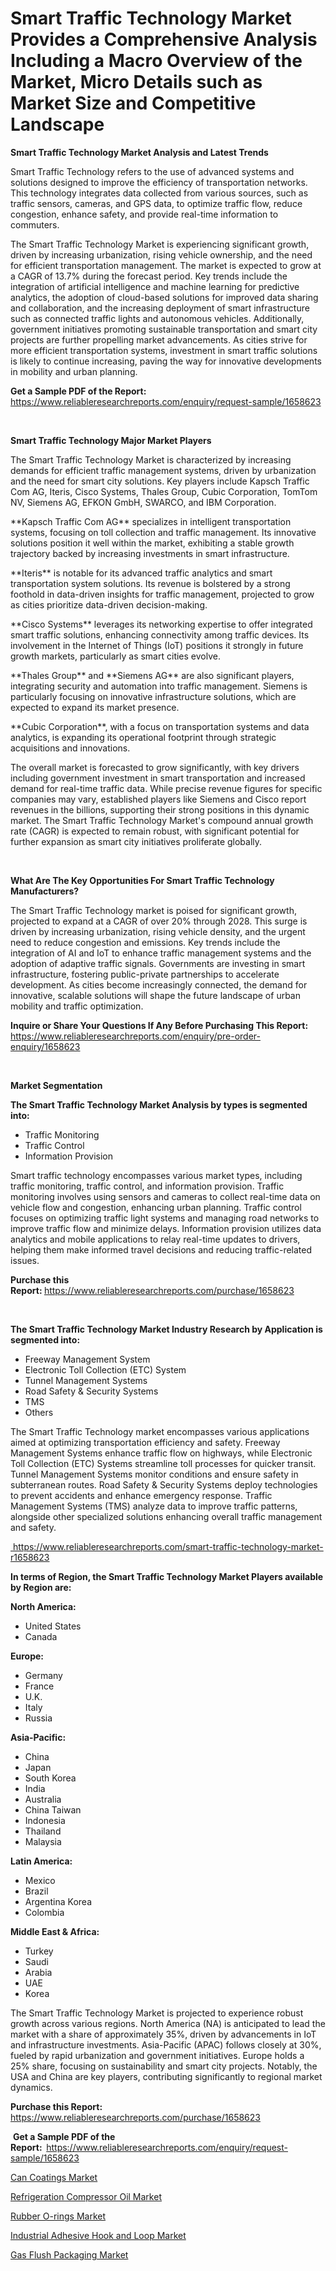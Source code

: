 <p><h1>Smart Traffic Technology Market Provides a Comprehensive Analysis Including a Macro Overview of the Market, Micro Details such as Market Size and Competitive Landscape</h1></p><p><strong>Smart Traffic Technology Market Analysis and Latest Trends</strong></p>
<p><p>Smart Traffic Technology refers to the use of advanced systems and solutions designed to improve the efficiency of transportation networks. This technology integrates data collected from various sources, such as traffic sensors, cameras, and GPS data, to optimize traffic flow, reduce congestion, enhance safety, and provide real-time information to commuters. </p><p>The Smart Traffic Technology Market is experiencing significant growth, driven by increasing urbanization, rising vehicle ownership, and the need for efficient transportation management. The market is expected to grow at a CAGR of 13.7% during the forecast period. Key trends include the integration of artificial intelligence and machine learning for predictive analytics, the adoption of cloud-based solutions for improved data sharing and collaboration, and the increasing deployment of smart infrastructure such as connected traffic lights and autonomous vehicles. Additionally, government initiatives promoting sustainable transportation and smart city projects are further propelling market advancements. As cities strive for more efficient transportation systems, investment in smart traffic solutions is likely to continue increasing, paving the way for innovative developments in mobility and urban planning.</p></p>
<p><strong>Get a Sample PDF of the Report:&nbsp;</strong> <a href="https://www.reliableresearchreports.com/enquiry/request-sample/1658623?utm_campaign=13&utm_medium=2&utm_source=Github&utm_content=ia&utm_term=09122024&utm_id=smart-traffic-technology">https://www.reliableresearchreports.com/enquiry/request-sample/1658623</a></p>
<p>&nbsp;</p>
<p><strong>Smart Traffic Technology Major Market Players</strong></p>
<p><p>The Smart Traffic Technology Market is characterized by increasing demands for efficient traffic management systems, driven by urbanization and the need for smart city solutions. Key players include Kapsch Traffic Com AG, Iteris, Cisco Systems, Thales Group, Cubic Corporation, TomTom NV, Siemens AG, EFKON GmbH, SWARCO, and IBM Corporation.</p><p>**Kapsch Traffic Com AG** specializes in intelligent transportation systems, focusing on toll collection and traffic management. Its innovative solutions position it well within the market, exhibiting a stable growth trajectory backed by increasing investments in smart infrastructure.</p><p>**Iteris** is notable for its advanced traffic analytics and smart transportation system solutions. Its revenue is bolstered by a strong foothold in data-driven insights for traffic management, projected to grow as cities prioritize data-driven decision-making.</p><p>**Cisco Systems** leverages its networking expertise to offer integrated smart traffic solutions, enhancing connectivity among traffic devices. Its involvement in the Internet of Things (IoT) positions it strongly in future growth markets, particularly as smart cities evolve.</p><p>**Thales Group** and **Siemens AG** are also significant players, integrating security and automation into traffic management. Siemens is particularly focusing on innovative infrastructure solutions, which are expected to expand its market presence.</p><p>**Cubic Corporation**, with a focus on transportation systems and data analytics, is expanding its operational footprint through strategic acquisitions and innovations.</p><p>The overall market is forecasted to grow significantly, with key drivers including government investment in smart transportation and increased demand for real-time traffic data. While precise revenue figures for specific companies may vary, established players like Siemens and Cisco report revenues in the billions, supporting their strong positions in this dynamic market. The Smart Traffic Technology Market's compound annual growth rate (CAGR) is expected to remain robust, with significant potential for further expansion as smart city initiatives proliferate globally.</p></p>
<p>&nbsp;</p>
<p><strong>What Are The Key Opportunities For Smart Traffic Technology Manufacturers?</strong></p>
<p><p>The Smart Traffic Technology market is poised for significant growth, projected to expand at a CAGR of over 20% through 2028. This surge is driven by increasing urbanization, rising vehicle density, and the urgent need to reduce congestion and emissions. Key trends include the integration of AI and IoT to enhance traffic management systems and the adoption of adaptive traffic signals. Governments are investing in smart infrastructure, fostering public-private partnerships to accelerate development. As cities become increasingly connected, the demand for innovative, scalable solutions will shape the future landscape of urban mobility and traffic optimization.</p></p>
<p><strong>Inquire or Share Your Questions If Any Before Purchasing This Report:</strong> <a href="https://www.reliableresearchreports.com/enquiry/pre-order-enquiry/1658623?utm_campaign=13&utm_medium=2&utm_source=Github&utm_content=ia&utm_term=09122024&utm_id=smart-traffic-technology">https://www.reliableresearchreports.com/enquiry/pre-order-enquiry/1658623</a></p>
<p>&nbsp;</p>
<p><strong>Market Segmentation</strong></p>
<p><strong>The Smart Traffic Technology Market Analysis by types is segmented into:</strong></p>
<p><ul><li>Traffic Monitoring</li><li>Traffic Control</li><li>Information Provision</li></ul></p>
<p><p>Smart traffic technology encompasses various market types, including traffic monitoring, traffic control, and information provision. Traffic monitoring involves using sensors and cameras to collect real-time data on vehicle flow and congestion, enhancing urban planning. Traffic control focuses on optimizing traffic light systems and managing road networks to improve traffic flow and minimize delays. Information provision utilizes data analytics and mobile applications to relay real-time updates to drivers, helping them make informed travel decisions and reducing traffic-related issues.</p></p>
<p><strong>Purchase this Report:&nbsp;</strong><a href="https://www.reliableresearchreports.com/purchase/1658623?utm_campaign=13&utm_medium=2&utm_source=Github&utm_content=ia&utm_term=09122024&utm_id=smart-traffic-technology">https://www.reliableresearchreports.com/purchase/1658623</a></p>
<p>&nbsp;</p>
<p><strong>The Smart Traffic Technology Market Industry Research by Application is segmented into:</strong></p>
<p><ul><li>Freeway Management System</li><li>Electronic Toll Collection (ETC) System</li><li>Tunnel Management Systems</li><li>Road Safety & Security Systems</li><li>TMS</li><li>Others</li></ul></p>
<p><p>The Smart Traffic Technology market encompasses various applications aimed at optimizing transportation efficiency and safety. Freeway Management Systems enhance traffic flow on highways, while Electronic Toll Collection (ETC) Systems streamline toll processes for quicker transit. Tunnel Management Systems monitor conditions and ensure safety in subterranean routes. Road Safety & Security Systems deploy technologies to prevent accidents and enhance emergency response. Traffic Management Systems (TMS) analyze data to improve traffic patterns, alongside other specialized solutions enhancing overall traffic management and safety.</p></p>
<p><a href="https://www.reliableresearchreports.com/smart-traffic-technology-market-r1658623?utm_campaign=13&utm_medium=2&utm_source=Github&utm_content=ia&utm_term=09122024&utm_id=smart-traffic-technology">&nbsp;https://www.reliableresearchreports.com/smart-traffic-technology-market-r1658623</a></p>
<p><strong>In terms of Region, the Smart Traffic Technology Market Players available by Region are:</strong></p>
<p>
    <p> <strong> North America: </strong>
        <ul>
            <li>United States</li>
            <li>Canada</li>
        </ul>
        </p> 
    <p> <strong> Europe: </strong>
        <ul>
            <li>Germany</li>
            <li>France</li>
            <li>U.K.</li>
            <li>Italy</li>
            <li>Russia</li>
        </ul>
        </p> 
    <p> <strong> Asia-Pacific: </strong>
        <ul>
            <li>China</li>
            <li>Japan</li>
            <li>South Korea</li>
            <li>India</li>
            <li>Australia</li>
            <li>China Taiwan</li>
            <li>Indonesia</li>
            <li>Thailand</li>
            <li>Malaysia</li>
        </ul>
        </p> 
    <p> <strong> Latin America: </strong>
        <ul>
            <li>Mexico</li>
            <li>Brazil</li>
            <li>Argentina Korea</li>
            <li>Colombia</li>
        </ul>
        </p> 
    <p> <strong> Middle East & Africa: </strong>
        <ul>
            <li>Turkey</li>
            <li>Saudi</li>
            <li>Arabia</li>
            <li>UAE</li>
            <li>Korea</li>
        </ul>
    </p>
    </p>
<p><p>The Smart Traffic Technology Market is projected to experience robust growth across various regions. North America (NA) is anticipated to lead the market with a share of approximately 35%, driven by advancements in IoT and infrastructure investments. Asia-Pacific (APAC) follows closely at 30%, fueled by rapid urbanization and government initiatives. Europe holds a 25% share, focusing on sustainability and smart city projects. Notably, the USA and China are key players, contributing significantly to regional market dynamics.</p></p>
<p><strong>Purchase this Report: </strong><a href="https://www.reliableresearchreports.com/purchase/1658623?utm_campaign=13&utm_medium=2&utm_source=Github&utm_content=ia&utm_term=09122024&utm_id=smart-traffic-technology">https://www.reliableresearchreports.com/purchase/1658623</a></p>
<p>&nbsp;<strong>Get a Sample PDF of the Report:&nbsp;&nbsp;</strong><a href="https://www.reliableresearchreports.com/enquiry/request-sample/1658623?utm_campaign=13&utm_medium=2&utm_source=Github&utm_content=ia&utm_term=09122024&utm_id=smart-traffic-technology">https://www.reliableresearchreports.com/enquiry/request-sample/1658623</a></p>
<p><strong></strong></p>
<p><p><a href="https://www.linkedin.com/pulse/future-demand-revenue-forecast-can-coatings-market-122-cagr-from-7ovqf?utm_campaign=13&utm_medium=2&utm_source=Github&utm_content=ia&utm_term=09122024&utm_id=smart-traffic-technology">Can Coatings Market</a></p><p><a href="https://www.linkedin.com/pulse/refrigeration-compressor-oil-market-analysis-size-share-trends-4z7of?utm_campaign=13&utm_medium=2&utm_source=Github&utm_content=ia&utm_term=09122024&utm_id=smart-traffic-technology">Refrigeration Compressor Oil Market</a></p><p><a href="https://github.com/MarciaRunte/Market-Research-Report-List-1/blob/main/rubber-o-rings-market.md?utm_campaign=13&utm_medium=2&utm_source=Github&utm_content=ia&utm_term=09122024&utm_id=smart-traffic-technology">Rubber O-rings Market</a></p><p><a href="https://github.com/MariaWashington76/Market-Research-Report-List-1/blob/main/industrial-adhesive-hook-and-loop-market.md?utm_campaign=13&utm_medium=2&utm_source=Github&utm_content=ia&utm_term=09122024&utm_id=smart-traffic-technology">Industrial Adhesive Hook and Loop Market</a></p><p><a href="https://www.linkedin.com/pulse/whats-ahead-gas-flush-packaging-market-analysis-2024-2031-rijaf?utm_campaign=13&utm_medium=2&utm_source=Github&utm_content=ia&utm_term=09122024&utm_id=smart-traffic-technology">Gas Flush Packaging Market</a></p></p>